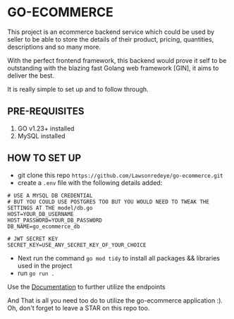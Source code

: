 # GO-ECOMMERCE

This project is an ecommerce backend service which could be used by seller to be able to store the details of their product, pricing, quantities, descriptions and so many more.

With the perfect frontend framework, this backend would prove it self to be outstanding with the blazing fast Golang web framework [GIN], it aims to deliver the best.

It is really simple to set up and to follow through.

## PRE-REQUISITES
1. GO v1.23+ installed
2. MySQL installed

## HOW TO SET UP
- git clone this repo
        `https://github.com/Lawsonredeye/go-ecommerce.git`
- create a `.env` file with the following details added:
```
# USE A MYSQL DB CREDENTIAL
# BUT YOU COULD USE POSTGRES TOO BUT YOU WOULD NEED TO TWEAK THE SETTINGS AT THE model/db.go
HOST=YOUR_DB_USERNAME
HOST_PASSWORD=YOUR_DB_PASSWORD
DB_NAME=go_ecommerce_db

# JWT SECRET KEY
SECRET_KEY=USE_ANY_SECRET_KEY_OF_YOUR_CHOICE
```
- Next run the command `go mod tidy` to install all packages && libraries used in the project
- run `go run .`

Use the [Documentation](https://github.com/Lawsonredeye/go-ecommerce/blob/main/docs.md) to further utilize the endpoints

And That is all you need too do to utilize the go-ecommerce application :).
Oh, don't forget to leave a STAR on this repo too.
